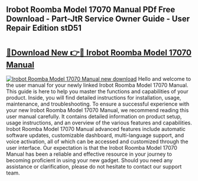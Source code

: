 ## Irobot Roomba Model 17070 Manual PDf Free Download - Part-JtR Service Owner Guide - User Repair Edition stD51

# <h2><a href="http://bc22605.oget.top/?id=Irobot+Roomba+Model+17070+Manual">🔗Download New 👉🔴 Irobot Roomba Model 17070 Manual</a></h2>

[![Irobot Roomba Model 17070 Manual new download](https://i.imgur.com/5g1atiW.png)](http://bc22605.oget.top/?id=Irobot+Roomba+Model+17070+Manual)
Hello and welcome to the user manual for your newly linked Irobot Roomba Model 17070 Manual. This guide is here to help you master the functions and capabilities of your product. Inside, you will find detailed instructions for installation, usage, maintenance, and troubleshooting. To ensure a successful experience with your new Irobot Roomba Model 17070 Manual, we recommend reading this user manual carefully. It contains detailed information on product setup, usage instructions, and an overview of the various features and capabilities. Irobot Roomba Model 17070 Manual advanced features include automatic software updates, customizable dashboard, multi-language support, and voice activation, all of which can be accessed and customized through the user interface. Our expectation is that the Irobot Roomba Model 17070 Manual has been a reliable and effective resource in your journey to becoming proficient in using your new gadget. Should you need any assistance or clarification, please do not hesitate to contact our support team.
